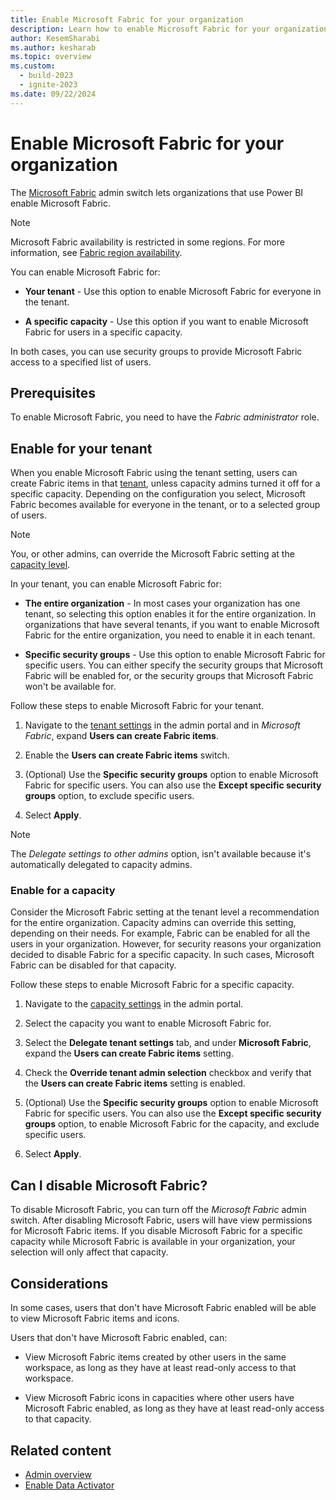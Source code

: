 ```yaml
---
title: Enable Microsoft Fabric for your organization
description: Learn how to enable Microsoft Fabric for your organization.
author: KesemSharabi
ms.author: kesharab
ms.topic: overview
ms.custom:
  - build-2023
  - ignite-2023
ms.date: 09/22/2024
---
```


# Enable Microsoft Fabric for your organization

The [Microsoft Fabric](../get-started/microsoft-fabric-overview.md) admin switch lets organizations that use Power BI enable Microsoft Fabric.

>[!NOTE]
>Microsoft Fabric availability is restricted in some regions. For more information, see [Fabric region availability](./region-availability.md).

You can enable Microsoft Fabric for:

* **Your tenant** - Use this option to enable Microsoft Fabric for everyone in the tenant.

* **A specific capacity** - Use this option if you want to enable Microsoft Fabric for users in a specific capacity.

In both cases, you can use security groups to provide Microsoft Fabric access to a specified list of users.

## Prerequisites

To enable Microsoft Fabric, you need to have the *Fabric administrator* role.

## Enable for your tenant

When you enable Microsoft Fabric using the tenant setting, users can create Fabric items in that [tenant](../enterprise/licenses.md#tenant), unless capacity admins turned it off for a specific capacity. Depending on the configuration you select, Microsoft Fabric becomes available for everyone in the tenant, or to a selected group of users.

>[!Note]
>You, or other admins, can override the Microsoft Fabric setting at the [capacity level](#enable-for-a-capacity).

In your tenant, you can enable Microsoft Fabric for:

* **The entire organization** - In most cases your organization has one tenant, so selecting this option enables it for the entire organization. In organizations that have several tenants, if you want to enable Microsoft Fabric for the entire organization, you need to enable it in each tenant.

* **Specific security groups** - Use this option to enable Microsoft Fabric for specific users. You can either specify the security groups that Microsoft Fabric will be enabled for, or the security groups that Microsoft Fabric won't be available for.

Follow these steps to enable Microsoft Fabric for your tenant.

1. Navigate to the [tenant settings](tenant-settings-index.md) in the admin portal and in *Microsoft Fabric*, expand **Users can create Fabric items**.

2. Enable the **Users can create Fabric items** switch.

3. (Optional) Use the **Specific security groups** option to enable Microsoft Fabric for specific users. You can also use the **Except specific security groups** option, to exclude specific users.

4. Select **Apply**.

>[!NOTE]
>The *Delegate settings to other admins* option, isn't available because it's automatically delegated to capacity admins.

### Enable for a capacity

Consider the Microsoft Fabric setting at the tenant level a recommendation for the entire organization. Capacity admins can override this setting, depending on their needs. For example, Fabric can be enabled for all the users in your organization. However, for security reasons your organization decided to disable Fabric for a specific capacity. In such cases, Microsoft Fabric can be disabled for that capacity.

Follow these steps to enable Microsoft Fabric for a specific capacity.

1. Navigate to the [capacity settings](capacity-settings.md) in the admin portal.

2. Select the capacity you want to enable Microsoft Fabric for.

3. Select the **Delegate tenant settings** tab, and under **Microsoft Fabric**, expand the **Users can create Fabric items** setting.

4. Check the **Override tenant admin selection** checkbox and verify that the **Users can create Fabric items** setting is enabled.

5. (Optional) Use the **Specific security groups** option to enable Microsoft Fabric for specific users. You can also use the **Except specific security groups** option, to enable Microsoft Fabric for the capacity, and exclude specific users.

6. Select **Apply**.

## Can I disable Microsoft Fabric?

To disable Microsoft Fabric, you can turn off the *Microsoft Fabric* admin switch. After disabling Microsoft Fabric, users will have view permissions for Microsoft Fabric items. If you disable Microsoft Fabric for a specific capacity while Microsoft Fabric is available in your organization, your selection will only affect that capacity.

## Considerations

In some cases, users that don't have Microsoft Fabric enabled will be able to view Microsoft Fabric items and icons.

Users that don't have Microsoft Fabric enabled, can:

* View Microsoft Fabric items created by other users in the same workspace, as long as they have at least read-only access to that workspace.

* View Microsoft Fabric icons in capacities where other users have Microsoft Fabric enabled, as long as they have at least read-only access to that capacity.

## Related content

* [Admin overview](microsoft-fabric-admin.md)
* [Enable Data Activator](data-activator-switch.md)
